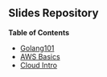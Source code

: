 ## Slides Repository

**Table of Contents**

- [Golang101](/golang101)
- [AWS Basics](/aws-basics)
- [Cloud Intro](/intro-cloud)
